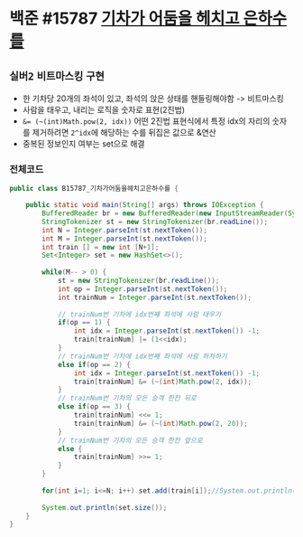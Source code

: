# 백준 #15787 [기차가 어둠을 헤치고 은하수를](https://www.acmicpc.net/problem/15787)
`실버2` `비트마스킹` `구현`
---
- 한 기차당 20개의 좌석이 있고, 좌석의 앉은 상태를 핸들링해야함 -> 비트마스킹
- 사람을 태우고, 내리는 로직을 숫자로 표현(2진법)
- `&= (~(int)Math.pow(2, idx))` 어떤 2진법 표현식에서 특정 idx의 자리의 숫자를 제거하려면 `2^idx`에 해당하는 수를 뒤집은 값으로 &연산
- 중복된 정보인지 여부는 set으로 해결

### 전체코드
```java
public class B15787_기차가어둠을헤치고은하수를 {

	public static void main(String[] args) throws IOException {
		BufferedReader br = new BufferedReader(new InputStreamReader(System.in));
		StringTokenizer st = new StringTokenizer(br.readLine());
		int N = Integer.parseInt(st.nextToken());
		int M = Integer.parseInt(st.nextToken());
		int train [] = new int [N+1];
		Set<Integer> set = new HashSet<>();
		
		while(M-- > 0) {
			st = new StringTokenizer(br.readLine());
			int op = Integer.parseInt(st.nextToken());
			int trainNum = Integer.parseInt(st.nextToken());
			
			// trainNum번 기차에 idx번째 좌석에 사람 태우기
			if(op == 1) {
				int idx = Integer.parseInt(st.nextToken()) -1;
				train[trainNum] |= (1<<idx); 
			}
			// trainNum번 기차에 idx번째 좌석에 사람 하차하기
			else if(op == 2) {
				int idx = Integer.parseInt(st.nextToken()) -1;
				train[trainNum] &= (~(int)Math.pow(2, idx));
			}
			// trainNum번 기차의 모든 승객 한칸 뒤로
			else if(op == 3) {
				train[trainNum] <<= 1;
				train[trainNum] &= (~(int)Math.pow(2, 20));
			}
			// trainNum번 기차의 모든 승객 한칸 앞으로
			else {
				train[trainNum] >>= 1;
			}
		}
		
		for(int i=1; i<=N; i++) set.add(train[i]);//System.out.println("last" + train[i]);
		
		System.out.println(set.size());
	}
}

```
